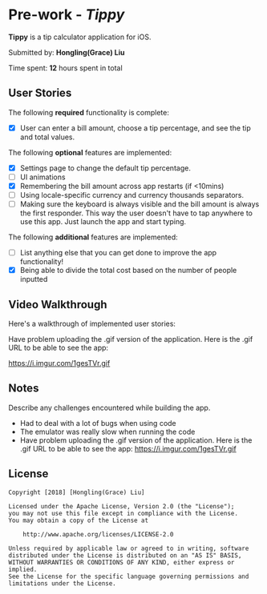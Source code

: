 # Pre-work - *Tippy*

**Tippy** is a tip calculator application for iOS.

Submitted by: **Hongling(Grace) Liu**

Time spent: **12** hours spent in total

## User Stories

The following **required** functionality is complete:

* [X] User can enter a bill amount, choose a tip percentage, and see the tip and total values.

The following **optional** features are implemented:
* [X] Settings page to change the default tip percentage.
* [ ] UI animations
* [X] Remembering the bill amount across app restarts (if <10mins)
* [ ] Using locale-specific currency and currency thousands separators.
* [ ] Making sure the keyboard is always visible and the bill amount is always the first responder. This way the user doesn't have to tap anywhere to use this app. Just launch the app and start typing.

The following **additional** features are implemented:

- [ ] List anything else that you can get done to improve the app functionality!
- [X] Being able to divide the total cost based on the number of people inputted

## Video Walkthrough 

Here's a walkthrough of implemented user stories:

Have problem uploading the .gif version of the application. Here is the .gif URL to be able to see the app:

https://i.imgur.com/1gesTVr.gif



## Notes

Describe any challenges encountered while building the app.
- Had to deal with a lot of bugs when using code
- The emulator was really slow when running the code
- Have problem uploading the .gif version of the application. Here is the .gif URL to be able to see the app: https://i.imgur.com/1gesTVr.gif

## License

    Copyright [2018] [Hongling(Grace) Liu]

    Licensed under the Apache License, Version 2.0 (the "License");
    you may not use this file except in compliance with the License.
    You may obtain a copy of the License at

        http://www.apache.org/licenses/LICENSE-2.0

    Unless required by applicable law or agreed to in writing, software
    distributed under the License is distributed on an "AS IS" BASIS,
    WITHOUT WARRANTIES OR CONDITIONS OF ANY KIND, either express or implied.
    See the License for the specific language governing permissions and
    limitations under the License.
